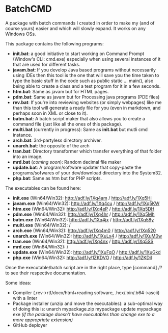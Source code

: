 # BatchCMD
A package with batch commands I created in order to make my (and of course yours) easier and which will slowly expand.
It works on any Windows OSs.

This package contains the following programs:
-   **init.bat**: a good initiative to start working on Command Prompt (Window's CLI: cmd.exe) especially when using several instances of it that are used for different tasks.
-   **javam.bat**: If you develop Java based programs without necessarily using IDEs then this tool is the one that will save you the time taken to type the basic stuff in the code such as public static ... main(), also being able to create a class and a test program for it in a few seconds.
-   **htm.bat**: Same as javam but for HTML pages.
-   **pdm.bat**: Same as javam but for Processing java programs (PDE files)
-   **rev.bat**: If you're into reviewing websites (or simply webpages) like me than this tool will generate a ready file for you (even in markdown, and perhaps soon in XML or close to it).
-   **batm.bat**: A batch script maker that also allows you to create a command file (just like all the ones of this package).
-   **multi.bat** (currently in progress): Same as **init.bat** but mutli cmd instance.
-   **arch.bat**: 3rd-partyless directory archiver.
-   **unarch.bat**: the opposite of the arch
-   **tran.bat**: Directory transformer which transfer everything of that folder into an image.
-   **mrd.bat** (*coming soon*): Random decimal file maker
-   **update.bat**: A program/software updater that copy-paste the programs/sofwares of your dev/download directory into the System32.
-   **php.bat**: Same as htm but for PHP scripts.

The executables can be found here:
-   **init.exe** (Win64/Win32): http://adf.ly/1Xq4am / http://adf.ly/1Xq5Hi
-   **javam.exe** (Win64/Win32): http://adf.ly/1Xq4cu / http://adf.ly/1Xq5KW
-   **htm.exe** (Win64/Win32): http://adf.ly/1Xq4eP / http://adf.ly/1Xq5DH
-   **pdm.exe** (Win64/Win32): http://adf.ly/1Xq4hr / http://adf.ly/1Xq5Mh
-   **batm.exe** (Win64/Win32): http://adf.ly/1Xq4jx / http://adf.ly/1Xq58y
-   **multi.exe** (Win64/Win32): / 
-   **arch.exe** (Win64/Win32): http://adf.ly/1Xq4m0 / http://adf.ly/1Xq520
-   **unarch.exe** (Win64/Win32): http://adf.ly/1XuLx4 / http://adf.ly/1XuM0w
-   **tran.exe** (Win64/Win32): http://adf.ly/1Xq4nx / http://adf.ly/1Xq5SS
-   **mrd.exe** (Win64/Win32): / 
-   **update.exe** (Win64/Win32): http://adf.ly/1XuFqO / http://adf.ly/1XuGkd
-   **php.exe** (Win64/Win32): http://adf.ly/1ZKDVO / http://adf.ly/1ZKDil

Once the executable/batch script are in the right place, type [command] /? to see their respective documentation.

Some ideas:
-   Compiler (.rev->rtf/docx/html+reading software, .hex/.bin/.b64->ascii) with a linter
-   Package installer (unzip and move the executables): a sub-optimal way of doing this is:
    unarch mypackage.zip mypackage
    update mypackage exe *(if the package doesn't have executables than change exe to a more appropriate extension)*
-   GitHub deployer
